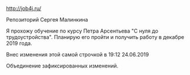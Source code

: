 http://job4j.ru/

Репозиторий Сергея Малинкина

Я прохожу обучение по курсу Петра Арсентьева "С нуля до трудоустройства".
Планирую его пройти и получить работу в декабре 2019 года. 

Внес изменения этой самой строчкой в 19:12 24.06.2019

Объединение зафиксированных изменений.